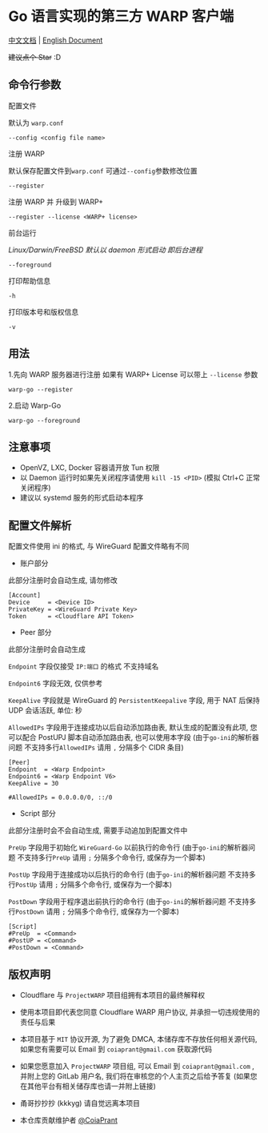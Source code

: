 # Go 语言实现的第三方 WARP 客户端

[中文文档](https://gitlab.com/ProjectWARP/warp-go/-/blob/master/README.zh_CN.md) | [English Document](https://gitlab.com/ProjectWARP/warp-go/-/blob/master/README.md)

~~建议点个 Star~~ :D

## 命令行参数

配置文件

默认为 `warp.conf`

```
--config <config file name>
```

注册 WARP

默认保存配置文件到`warp.conf` 可通过`--config`参数修改位置

```
--register
```

注册 WARP 并 升级到 WARP+

```
--register --license <WARP+ license>
```

前台运行

*Linux/Darwin/FreeBSD 默认以 daemon 形式启动 即后台进程*

```
--foreground
```

打印帮助信息

```
-h
```

打印版本号和版权信息

```
-v
```

## 用法

1.先向 WARP 服务器进行注册 如果有 WARP+ License 可以带上 `--license` 参数

```
warp-go --register
```

2.启动 Warp-Go

```
warp-go --foreground
```

## 注意事项

- OpenVZ, LXC, Docker 容器请开放 Tun 权限
- 以 Daemon 运行时如果先关闭程序请使用 `kill -15 <PID>` (模拟 Ctrl+C 正常关闭程序)
- 建议以 systemd 服务的形式启动本程序

## 配置文件解析

配置文件使用 ini 的格式, 与 WireGuard 配置文件略有不同

- 账户部分

此部分注册时会自动生成, 请勿修改

```
[Account]
Device     = <Device ID>
PrivateKey = <WireGuard Private Key>
Token      = <Cloudflare API Token>
```

- Peer 部分

此部分注册时会自动生成

`Endpoint` 字段仅接受 `IP:端口` 的格式 不支持域名

`Endpoint6` 字段无效, 仅供参考

`KeepAlive` 字段就是 WireGuard 的 `PersistentKeepalive` 字段, 用于 NAT 后保持 UDP 会话活跃, 单位: 秒

`AllowedIPs` 字段用于连接成功以后自动添加路由表, 默认生成的配置没有此项, 您可以配合 PostUPJ 脚本自动添加路由表, 也可以使用本字段 (由于`go-ini`的解析器问题 不支持多行`AllowedIPs` 请用 `,` 分隔多个 CIDR 条目)

```
[Peer]
Endpoint  = <Warp Endpoint>
Endpoint6 = <Warp Endpoint V6>
KeepAlive = 30

#AllowedIPs = 0.0.0.0/0, ::/0
```

- Script 部分

此部分注册时会不会自动生成, 需要手动追加到配置文件中

`PreUp` 字段用于初始化 `WireGuard-Go` 以前执行的命令行 (由于`go-ini`的解析器问题 不支持多行`PreUp` 请用 `;` 分隔多个命令行, 或保存为一个脚本)

`PostUp` 字段用于连接成功以后执行的命令行 (由于`go-ini`的解析器问题 不支持多行`PostUp` 请用 `;` 分隔多个命令行, 或保存为一个脚本)

`PostDown` 字段用于程序退出前执行的命令行 (由于`go-ini`的解析器问题 不支持多行`PostDown` 请用 `;` 分隔多个命令行, 或保存为一个脚本)

```
[Script]
#PreUp  = <Command>
#PostUP = <Command>
#PostDown = <Command>
```

## 版权声明

- Cloudflare 与 `ProjectWARP` 项目组拥有本项目的最终解释权
- 使用本项目即代表您同意 Cloudflare WARP 用户协议, 并承担一切违规使用的责任与后果
- 本项目基于 `MIT` 协议开源, 为了避免 DMCA, 本储存库不存放任何相关源代码, 如果您有需要可以 Email 到 `coiaprant@gmail.com` 获取源代码
- 如果您愿意加入 `ProjectWARP` 项目组, 可以 Email 到 `coiaprant@gmail.com` , 并附上您的 GitLab 用户名, 我们将在审核您的个人主页之后给予答复 (如果您在其他平台有相关储存库也请一并附上链接)
- 甬哥抄抄抄 (kkkyg) 请自觉远离本项目

- 本仓库贡献维护者 [@CoiaPrant](https://gitlab.com/CoiaPrant)

